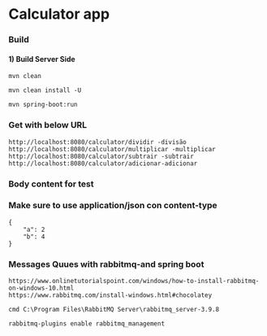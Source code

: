 # Calculator app

### Build

#### 1) Build Server Side

```
mvn clean

mvn clean install -U

mvn spring-boot:run
```

### Get with below URL

```
http://localhost:8080/calculator/dividir -divisão
http://localhost:8080/calculator/multiplicar -multiplicar
http://localhost:8080/calculator/subtrair -subtrair
http://localhost:8080/calculator/adicionar-adicionar
```

### Body content for test

### Make sure to use application/json con content-type

```
{
    "a": 2
    "b": 4
}

```

### Messages Quues with rabbitmq-and spring boot

```
https://www.onlinetutorialspoint.com/windows/how-to-install-rabbitmq-on-windows-10.html
https://www.rabbitmq.com/install-windows.html#chocolatey

cmd C:\Program Files\RabbitMQ Server\rabbitmq_server-3.9.8

rabbitmq-plugins enable rabbitmq_management

```